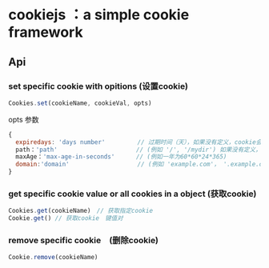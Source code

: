 cookiejs ：a simple cookie framework
===========================

Api
---
### set specific cookie with opitions (设置cookie)

```js
Cookies.set(cookieName, cookieVal, opts)
```
  opts 参数

```js
{
  expiredays: 'days number'         // 过期时间（天），如果没有定义，cookie会在对话结束时过期 
  path：'path'                      // (例如 '/', '/mydir') 如果没有定义，默认为当前文档位置的路径。
  maxAge：'max-age-in-seconds'      // (例如一年为60*60*24*365)
  domain:'domain'                   // (例如 'example.com'， '.example.com' (包括所有子域名))
}
```

### get specific cookie value or all cookies in a object (获取cookie)

```js
Cookies.get(cookieName)　// 获取指定cookie
Cookie.get() // 获取cookie　键值对
```

### remove specific cookie　(删除cookie)

```js
Cookie.remove(cookieName)
```
